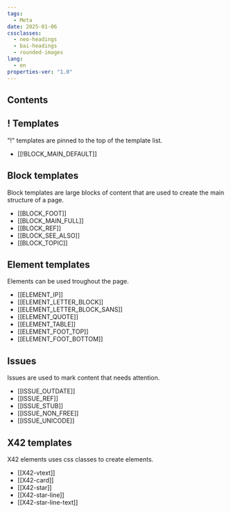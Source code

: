 ```yaml
---
tags:
  - Meta
date: 2025-01-06
cssclasses:
  - neo-headings
  - bai-headings
  - rounded-images
lang:
  - en
properties-ver: "1.0"
---
```

## Contents

## ! Templates
"!" templates are pinned to the top of the template list. 
- [[!BLOCK_MAIN_DEFAULT]]

## Block templates

Block templates are large blocks of content that are used to create the main structure of a page. 
- [[BLOCK_FOOT]]
- [[BLOCK_MAIN_FULL]]
- [[BLOCK_REF]]
- [[BLOCK_SEE_ALSO]]
- [[BLOCK_TOPIC]]

## Element templates
Elements can be used troughout the page.
- [[ELEMENT_IP]]
- [[ELEMENT_LETTER_BLOCK]]
- [[ELEMENT_LETTER_BLOCK_SANS]]
- [[ELEMENT_QUOTE]]
- [[ELEMENT_TABLE]]
- [[ELEMENT_FOOT_TOP]]
- [[ELEMENT_FOOT_BOTTOM]]

## Issues
Issues are used to mark content that needs attention.
- [[ISSUE_OUTDATE]]
- [[ISSUE_REF]]
- [[ISSUE_STUB]]
- [[ISSUE_NON_FREE]]
- [[ISSUE_UNICODE]]

## X42 templates
X42 elements uses css classes to create elements. 
- [[X42-vtext]]
- [[X42-card]]
- [[X42-star]]
- [[X42-star-line]]
- [[X42-star-line-text]]